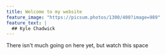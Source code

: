 ```yaml
---
title: Welcome to my website
feature_image: "https://picsum.photos/1300/400?image=989"
feature_text: |
  ## Kyle Chadwick
---
```


There isn't much going on here yet, but watch this space
